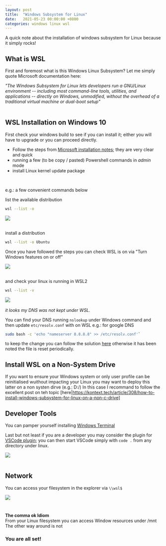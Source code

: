 ```yaml
---
layout: post
title:  "Windows Subsystem for Linux"
date:   2021-05-23 00:00:00 +0800
categories: windows linux wsl
---
```


A quick note about the installation of windows subsystem for Linux because it simply rocks!

## What is WSL
First and foremost what is this Windows Linux Subsystem? Let me simply quote Microsoft documentation here:
<div><i>
"The Windows Subsystem for Linux lets developers run a GNU/Linux environment -- including most command-line tools, utilities, and applications -- directly on Windows, unmodified, without the overhead of a traditional virtual machine or dual-boot setup"</i>
</div>
<br/>

## WSL Installation on Windows 10
First check your windows build to see if you can install it; either you will have to upgrade or you can proceed directly.
- Follow the steps from [Microsoft installation notes](https://docs.microsoft.com/en-us/windows/wsl/install-win10#manual-installation-steps); they are very clear and quick
- running a few (to be copy / pasted) Powershell commands in *admin* mode
- install Linux kernel update package
<br/>

e.g.: a few convenient commands below

list the available distribution
```bash
wsl --list -o
```
<div class="row mt-3">
    <div class="col-sm mt-3 mt-md-0">
        <img class="img-fluid rounded z-depth-1" src="{{ site.baseurl }}/assets/img/2021-05-24-wsl-linux-distributions.png">
    </div>
</div>
<br/>

install a distribution
```bash
wsl --list -o Ubuntu
```

Once you have followed the steps you can check WSL is on via "Turn Windows features on or off"
<div class="row mt-3">
    <div class="col-sm mt-3 mt-md-0">
        <img class="img-fluid rounded z-depth-1" src="{{ site.baseurl }}/assets/img/2021-05-24-wsl-windows-features.png">
    </div>
</div>
<br/>

and check your linux is running in WSL2
```bash
wsl --list -v
```
<div class="row mt-3">
    <div class="col-sm mt-3 mt-md-0">
        <img class="img-fluid rounded z-depth-1" src="{{ site.baseurl }}/assets/img/2021-05-24-wsl-wsl2.png">
    </div>
</div>
<br/>

<div class="alert alert-danger" role="alert"><i class="fa fa-exclamation-circle">
it looks my DNS was not kept under WSL.
</i></div>

You can find your DNS running `nslookup` under Windows command and then update `etc/resolv.conf` with on WSL
e.g.: for google DNS
```bash
sudo bash -c 'echo "nameserver 8.8.8.8" >> /etc/resolv.conf'`
```

to keep the change you can follow the solution [here](https://stackoverflow.com/a/67429140) otherwise it has been noted the file is reset periodically.

## Install WSL on a Non-System Drive
If you want to ensure your Windows system or only user profile can be reinitialised wuithout impacting your Linux you may want to deploy this latter on a non systen dirve (e.g.: D:/)
In this case I recommand to follow the excellent post on teh topic [here|https://kontext.tech/article/308/how-to-install-windows-subsystem-for-linux-on-a-non-c-drive]

## Developer Tools
You can pamper yourself installing [Windows Terminal](https://www.microsoft.com/en-us/p/windows-terminal/9n0dx20hk701?activetab=pivot:overviewtab)

Last but not least if you are a developer you may consider the plugin for [VSCode plugin](https://marketplace.visualstudio.com/items?itemName=ms-vscode-remote.remote-wsl); you can then start VSCode simply with `code .` from any directory under linux.

<div class="row mt-3"> 
    <div class="col-sm mt-3 mt-md-0">
        <img class="img-fluid rounded z-depth-1" src="{{ site.baseurl }}/assets/img/2021-05-24-wsl-windows-terminal.png">
    </div>
</div>
<br/>

## Network
You can access your filesystem in the explorer via `\\wsl$`
<div class="row mt-3"> 
    <div class="col-sm mt-3 mt-md-0">
        <img class="img-fluid rounded z-depth-1" src="{{ site.baseurl }}/assets/img/2021-05-24-wsl-explorer.png">
    </div>
</div>
<br/>

<div class="alert alert-primary d-flex align-items-center" role="alert">
  <svg class="bi flex-shrink-0 me-2" width="24" height="24" role="img" aria-label="Info:"><use xlink:href="#info-fill"/></svg>
  <div class="blogalert">    
  <strong>The comma ok Idiom</strong><br/>
    From your Linux filesystem you can access Window resources under /mnt
    The other way around is not 
  </div>
</div>

### You are all set!

